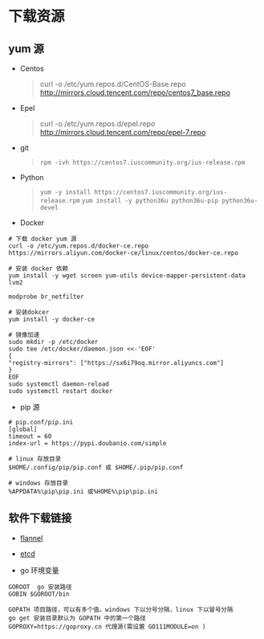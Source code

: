 # 下载资源

## yum 源

- Centos
  > curl -o /etc/yum.repos.d/CentOS-Base.repo http://mirrors.cloud.tencent.com/repo/centos7_base.repo

- Epel
  > curl -o /etc/yum.repos.d/epel.repo http://mirrors.cloud.tencent.com/repo/epel-7.repo

- git
  > `rpm -ivh https://centos7.iuscommunity.org/ius-release.rpm`

- Python
   > `yum -y install https://centos7.iuscommunity.org/ius-release.rpm`
   > `yum install -y python36u python36u-pip python36u-devel`

- Docker

```shell
# 下载 docker yum 源
curl -o /etc/yum.repos.d/docker-ce.repo https://mirrors.aliyun.com/docker-ce/linux/centos/docker-ce.repo

# 安装 docker 依赖
yum install -y wget screen yum-utils device-mapper-persistent-data lvm2

modprobe br_netfilter

# 安装dokcer
yum install -y docker-ce

# 镜像加速
sudo mkdir -p /etc/docker
sudo tee /etc/docker/daemon.json <<-'EOF'
{
"registry-mirrors": ["https://sx6i79oq.mirror.aliyuncs.com"]
}
EOF
sudo systemctl daemon-reload
sudo systemctl restart docker

```

- pip 源

```shell
# pip.conf/pip.ini
[global]
timeout = 60
index-url = https://pypi.doubanio.com/simple

# linux 存放目录
$HOME/.config/pip/pip.conf 或 $HOME/.pip/pip.conf

# windows 存放目录
%APPDATA%\pip\pip.ini 或%HOME%\pip\pip.ini
```

## 软件下载链接

- [flannel](https://github.com/coreos/flannel/releases)

- [etcd](https://github.com/coreos/etcd/releases)

- go 环境变量

```shell
GOROOT  go 安装路径
GOBIN $GOROOT/bin

GOPATH 项目路径，可以有多个值。windows 下以分号分隔，linux 下以冒号分隔
go get 安装目录默认为 GOPATH 中的第一个路径
GOPROXY=https://goproxy.cn 代理源(需设置 GO111MODULE=on )
```

